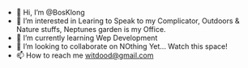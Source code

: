 - 👋 Hi, I’m @BosKlong
- 👀 I’m interested in Learing to Speak to my Complicator, Outdoors & Nature stuffs, Neptunes garden is my Office.
- 🌱 I’m currently learning Wep Development
- 💞️ I’m looking to collaborate on NOthing Yet... Watch this space!
- 📫 How to reach me witdood@gmail.com

<!---
BosKlong/BosKlong is a ✨ special ✨ repository because its `README.md` (this file) appears on your GitHub profile.
You can click the Preview link to take a look at your changes.
--->

